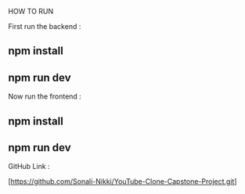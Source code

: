  HOW TO RUN

 First run the backend :
## npm install
## npm run dev


 Now run the frontend :
## npm install
## npm run dev


 GitHub Link :

[https://github.com/Sonali-Nikki/YouTube-Clone-Capstone-Project.git]

